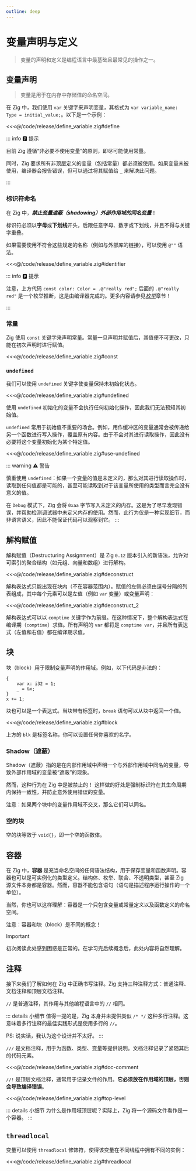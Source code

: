 ```yaml
---
outline: deep
---
```


# 变量声明与定义

> 变量的声明和定义是编程语言中最基础且最常见的操作之一。

## 变量声明

> 变量是用于在内存中存储值的命名空间。

在 Zig 中，我们使用 `var` 关键字来声明变量，其格式为 `var variable_name: Type = initial_value;`。以下是一个示例：

<<<@/code/release/define_variable.zig#define

::: info 🅿️ 提示

目前 Zig 遵循“非必要不使用变量”的原则，即尽可能使用常量。

同时，Zig 要求所有非顶层定义的变量（包括常量）都必须被使用。如果变量未被使用，编译器会报告错误，但可以通过将其赋值给 `_` 来解决此问题。

:::

### 标识符命名

在 Zig 中，**_禁止变量遮蔽（shadowing）外部作用域的同名变量_**！

标识符必须以**字母**或**下划线**开头，后跟任意字母、数字或下划线，并且不得与关键字重叠。

如果需要使用不符合这些规定的名称（例如与外部库的链接），可以使用 `@""` 语法。

<<<@/code/release/define_variable.zig#identifier

::: info 🅿️ 提示

注意，上方代码 `const color: Color = .@"really red";` 后面的 `.@"really red"` 是一个枚举推断，这是由编译器完成的。更多内容请参见[_枚举_](/basic/advanced_type/enum)章节！

:::

### 常量

Zig 使用 `const` 关键字来声明常量。常量一旦声明并赋值后，其值便不可更改，只能在初次声明时进行赋值。

<<<@/code/release/define_variable.zig#const

### `undefined`

我们可以使用 `undefined` 关键字使变量保持未初始化状态。

<<<@/code/release/define_variable.zig#undefined

使用 `undefined` 初始化的变量不会执行任何初始化操作，因此我们无法预知其初始值。

`undefined` 常用于初始值不重要的场合。例如，用作缓冲区的变量通常会被传递给另一个函数进行写入操作，覆盖原有内容。由于不会对其进行读取操作，因此没有必要将这个变量初始化为某个特定值。

<<<@/code/release/define_variable.zig#use-undefined

::: warning ⚠️ 警告

慎重使用 `undefined`：如果一个变量的值是未定义的，那么对其进行读取操作时，读取到任何值都是可能的，甚至可能读取到对于该变量所使用的类型而言完全没有意义的值。

在 `Debug` 模式下，Zig 会将 `0xaa` 字节写入未定义的内存。这是为了尽早发现错误，并帮助检测调试器中未定义内存的使用。然而，此行为仅是一种实现细节，而非语言语义，因此不能保证代码可以观察到它。
:::

## 解构赋值

解构赋值（Destructuring Assignment）是 Zig `0.12` 版本引入的新语法，允许对可索引的聚合结构（如元组、向量和数组）进行解构。

<<<@/code/release/define_variable.zig#deconstruct

解构表达式只能出现在块内（不在容器范围内）。赋值的左侧必须由逗号分隔的列表组成，其中每个元素可以是左值（例如 `var` 变量）或变量声明：

<<<@/code/release/define_variable.zig#deconstruct_2

解构表达式可以以 `comptime` 关键字作为前缀。在这种情况下，整个解构表达式在编译期（`comptime`）求值。所有声明的 `var` 都将是 `comptime var`，并且所有表达式（左值和右值）都在编译期求值。

## 块

块（block）用于限制变量声明的作用域。例如，以下代码是非法的：

```zig
{
    var x: i32 = 1;
    _ = &x;
}
x += 1;
```

块也可以是一个表达式。当块带有标签时，`break` 语句可以从块中返回一个值。

<<<@/code/release/define_variable.zig#block

上方的 `blk` 是标签名称，你可以设置任何你喜欢的名字。

### Shadow（遮蔽）

Shadow（遮蔽）指的是在内部作用域中声明一个与外部作用域中同名的变量，导致外部作用域的变量被“遮蔽”的现象。

然而，这种行为在 Zig 中是被禁止的！
这样做的好处是强制标识符在其生命周期内保持一致性，并防止意外使用错误的变量。

注意：如果两个块中的变量作用域不交叉，那么它们可以同名。

### 空的块

空的块等效于 `void{}`，即一个空的函数体。

## 容器

在 Zig 中，**容器** 是充当命名空间的任何语法结构，用于保存变量和函数声明。容器也可以是可实例化的类型定义。结构体、枚举、联合、不透明类型，甚至 Zig 源文件本身都是容器。然而，容器不能包含语句（语句是描述程序运行操作的一个单位）。

当然，你也可以这样理解：容器是一个只包含变量或常量定义以及函数定义的命名空间。

注意：容器和块（block）是不同的概念！

> [!IMPORTANT]
> 初次阅读此处感到困惑是正常的。在学习完后续概念后，此处内容将自然理解。

## 注释

接下来我们了解如何在 Zig 中正确书写注释。Zig 支持三种注释方式：普通注释、文档注释和顶层文档注释。

`//` 是普通注释，其作用与其他编程语言中的 `//` 相同。

::: details 小细节
值得一提的是，Zig 本身并未提供类似 `/* */` 这种多行注释。这意味着多行注释的最佳实践形式是使用多行的 `//`。

PS: 说实话，我认为这个设计并不太好。
:::

`///` 是文档注释，用于为函数、类型、变量等提供说明。文档注释记录了紧随其后的代码元素。

<<<@/code/release/define_variable.zig#doc-comment

`//!` 是顶层文档注释，通常用于记录文件的作用。**它必须放在作用域的顶层，否则会导致编译错误**。

<<<@/code/release/define_variable.zig#top-level

::: details 小细节
为什么是作用域顶层呢？实际上，Zig 将一个源码文件看作是一个容器。
:::

## `threadlocal`

变量可以使用 `threadlocal` 修饰符，使得该变量在不同线程中拥有不同的实例：

<<<@/code/release/define_variable.zig#threadlocal
